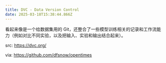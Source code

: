 ```yaml
---
title: DVC - Data Version Control
date: 2025-03-18T15:38:44.866Z
---
```


看起来像是一个给数据集用的 Git，还整合了一些模型训练相关的记录和工作流能力（例如对比不同实验，以及把输入、实验和输出结合起来）。

src: https://dvc.org/

via: https://github.com/dfsnow/opentimes